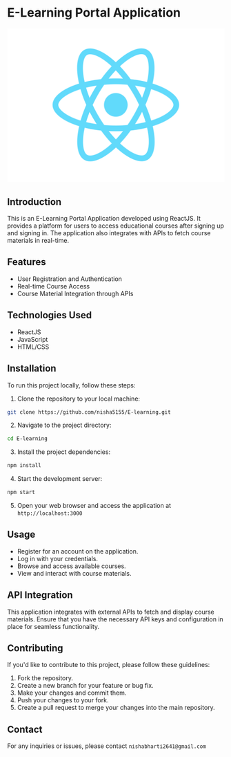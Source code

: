# E-Learning Portal Application

![Project Logo](./src/logo.svg) <!-- Add your project logo if available -->

## Introduction

This is an E-Learning Portal Application developed using ReactJS. It provides a platform for users to access educational courses after signing up and signing in. The application also integrates with APIs to fetch course materials in real-time.

## Features

- User Registration and Authentication
- Real-time Course Access
- Course Material Integration through APIs

## Technologies Used

- ReactJS
- JavaScript
- HTML/CSS

## Installation

To run this project locally, follow these steps:

1. Clone the repository to your local machine:

```bash
git clone https://github.com/nisha5155/E-learning.git
```

2. Navigate to the project directory:

```bash
cd E-learning
```

3. Install the project dependencies:

```bash
npm install
```

4. Start the development server:

```bash
npm start
```

5. Open your web browser and access the application at `http://localhost:3000`


## Usage

- Register for an account on the application.
- Log in with your credentials.
- Browse and access available courses.
- View and interact with course materials.

## API Integration

This application integrates with external APIs to fetch and display course materials. Ensure that you have the necessary API keys and configuration in place for seamless functionality.

## Contributing

If you'd like to contribute to this project, please follow these guidelines:

1. Fork the repository.
2. Create a new branch for your feature or bug fix.
3. Make your changes and commit them.
4. Push your changes to your fork.
5. Create a pull request to merge your changes into the main repository.


## Contact

For any inquiries or issues, please contact `nishabharti2641@gmail.com`

